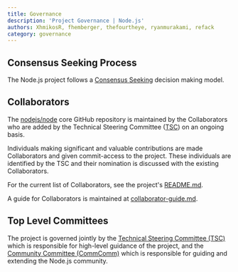 ```yaml
---
title: Governance
description: 'Project Governance | Node.js'
authors: XhmikosR, fhemberger, thefourtheye, ryanmurakami, refack
category: governance
---
```


## Consensus Seeking Process

The Node.js project follows a [Consensus Seeking][] decision making model.

## Collaborators

The [nodejs/node][] core GitHub repository is maintained by the Collaborators
who are added by the Technical Steering Committee ([TSC][]) on an ongoing basis.

Individuals making significant and valuable contributions are made Collaborators
and given commit-access to the project. These individuals are identified by the
TSC and their nomination is discussed with the existing Collaborators.

For the current list of Collaborators, see the project's [README.md][].

A guide for Collaborators is maintained at [collaborator-guide.md][].

## Top Level Committees

The project is governed jointly by the [Technical Steering Committee (TSC)][]
which is responsible for high-level guidance of the project, and the
[Community Committee (CommComm)][] which is responsible for guiding and
extending the Node.js community.

[Community Committee (CommComm)]: https://github.com/nodejs/community-committee/blob/master/Community-Committee-Charter.md
[Consensus Seeking]: https://en.wikipedia.org/wiki/Consensus-seeking_decision-making
[README.md]: https://github.com/nodejs/node/blob/master/README.md#current-project-team-members
[TSC]: https://github.com/nodejs/TSC
[Technical Steering Committee (TSC)]: https://github.com/nodejs/TSC/blob/master/TSC-Charter.md
[collaborator-guide.md]: https://github.com/nodejs/node/blob/master/doc/guides/collaborator-guide.md
[nodejs/node]: https://github.com/nodejs/node
